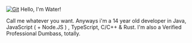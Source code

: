 
[![Git](https://emoji.gg/assets/emoji/7281-git.png)](https://emoji.gg/emoji/7281-git) Hello, I'm Water!

Call me whatever you want. Anyways i'm a 14 year old developer in Java, JavaScript ( + Node.JS ) , TypeScript, C/C++ & Rust.
I'm also a Verified Professional Dumbass, totally.


